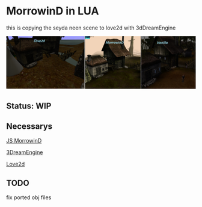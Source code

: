# MorrowinD in LUA

this is copying the seyda neen scene to love2d with 3dDreamEngine

![image](https://github.com/BenutzerEinsZweiDrei/Morrowind/blob/love2d-lua/screen.PNG)

## Status: WIP

## Necessarys
[JS MorrowinD](https://github.com/mechoriet/Morrowind)


[3DreamEngine](https://github.com/3dreamengine/3DreamEngine)

[Love2d](http://www.love2d.org/)


## TODO
fix ported obj files
